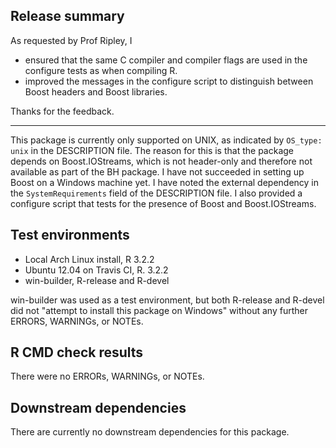 ## Release summary

As requested by Prof Ripley, I
* ensured that the same C compiler and compiler flags are used in the configure
  tests as when compiling R.
* improved the messages in the configure script to distinguish between Boost
  headers and Boost libraries.

Thanks for the feedback.

---

This package is currently only supported on UNIX, as indicated by `OS_type:
unix` in the DESCRIPTION file.  The reason for this is that the package depends
on Boost.IOStreams, which is not header-only and therefore not available as
part of the BH package. I have not succeeded in setting up Boost on a Windows
machine yet. I have noted the external dependency in the `SystemRequirements`
field of the DESCRIPTION file. I also provided a configure script that tests
for the presence of Boost and Boost.IOStreams.

## Test environments

* Local Arch Linux install, R 3.2.2
* Ubuntu 12.04 on Travis CI, R. 3.2.2
* win-builder, R-release and R-devel

win-builder was used as a test environment, but both R-release and R-devel did
not "attempt to install this package on Windows" without any further ERRORS,
WARNINGs, or NOTEs.

## R CMD check results

There were no ERRORs, WARNINGs, or NOTEs.

## Downstream dependencies

There are currently no downstream dependencies for this package.
